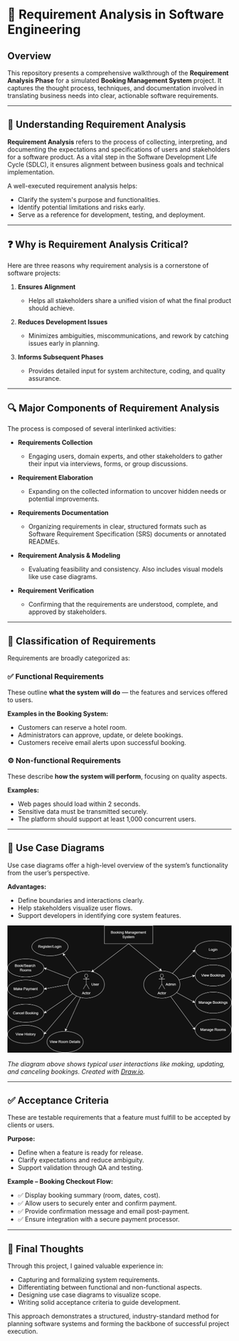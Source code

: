 # 📘 Requirement Analysis in Software Engineering

## Overview

This repository presents a comprehensive walkthrough of the **Requirement Analysis Phase** for a simulated **Booking Management System** project. It captures the thought process, techniques, and documentation involved in translating business needs into clear, actionable software requirements.

---

## 🧠 Understanding Requirement Analysis

**Requirement Analysis** refers to the process of collecting, interpreting, and documenting the expectations and specifications of users and stakeholders for a software product. As a vital step in the Software Development Life Cycle (SDLC), it ensures alignment between business goals and technical implementation.

A well-executed requirement analysis helps:

- Clarify the system's purpose and functionalities.
- Identify potential limitations and risks early.
- Serve as a reference for development, testing, and deployment.

---

## ❓ Why is Requirement Analysis Critical?

Here are three reasons why requirement analysis is a cornerstone of software projects:

1. **Ensures Alignment**

   - Helps all stakeholders share a unified vision of what the final product should achieve.

2. **Reduces Development Issues**

   - Minimizes ambiguities, miscommunications, and rework by catching issues early in planning.

3. **Informs Subsequent Phases**

   - Provides detailed input for system architecture, coding, and quality assurance.

---

## 🔍 Major Components of Requirement Analysis

The process is composed of several interlinked activities:

- **Requirements Collection**

  - Engaging users, domain experts, and other stakeholders to gather their input via interviews, forms, or group discussions.

- **Requirement Elaboration**

  - Expanding on the collected information to uncover hidden needs or potential improvements.

- **Requirements Documentation**

  - Organizing requirements in clear, structured formats such as Software Requirement Specification (SRS) documents or annotated READMEs.

- **Requirement Analysis & Modeling**

  - Evaluating feasibility and consistency. Also includes visual models like use case diagrams.

- **Requirement Verification**

  - Confirming that the requirements are understood, complete, and approved by stakeholders.

---

## 📂 Classification of Requirements

Requirements are broadly categorized as:

### ✅ Functional Requirements

These outline **what the system will do** — the features and services offered to users.

**Examples in the Booking System:**

- Customers can reserve a hotel room.
- Administrators can approve, update, or delete bookings.
- Customers receive email alerts upon successful booking.

### ⚙️ Non-functional Requirements

These describe **how the system will perform**, focusing on quality aspects.

**Examples:**

- Web pages should load within 2 seconds.
- Sensitive data must be transmitted securely.
- The platform should support at least 1,000 concurrent users.

---

## 🧾 Use Case Diagrams

Use case diagrams offer a high-level overview of the system’s functionality from the user’s perspective.

**Advantages:**

- Define boundaries and interactions clearly.
- Help stakeholders visualize user flows.
- Support developers in identifying core system features.

![Use Case Diagram](./alx-booking-uc.png)

_The diagram above shows typical user interactions like making, updating, and canceling bookings. Created with [Draw.io](https://draw.io)._

---

## ✅ Acceptance Criteria

These are testable requirements that a feature must fulfill to be accepted by clients or users.

**Purpose:**

- Define when a feature is ready for release.
- Clarify expectations and reduce ambiguity.
- Support validation through QA and testing.

**Example – Booking Checkout Flow:**

- ✅ Display booking summary (room, dates, cost).
- ✅ Allow users to securely enter and confirm payment.
- ✅ Provide confirmation message and email post-payment.
- ✅ Ensure integration with a secure payment processor.

---

## 🎯 Final Thoughts

Through this project, I gained valuable experience in:

- Capturing and formalizing system requirements.
- Differentiating between functional and non-functional aspects.
- Designing use case diagrams to visualize scope.
- Writing solid acceptance criteria to guide development.

This approach demonstrates a structured, industry-standard method for planning software systems and forming the backbone of successful project execution.
